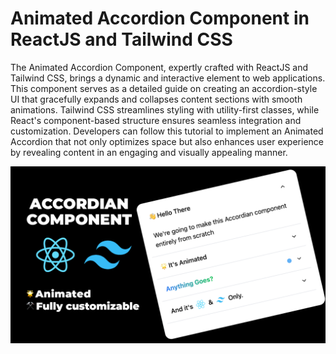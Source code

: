 # Animated Accordion Component in ReactJS and Tailwind CSS

The Animated Accordion Component, expertly crafted with ReactJS and Tailwind CSS, brings a dynamic and interactive element to web applications. This component serves as a detailed guide on creating an accordion-style UI that gracefully expands and collapses content sections with smooth animations. Tailwind CSS streamlines styling with utility-first classes, while React's component-based structure ensures seamless integration and customization. Developers can follow this tutorial to implement an Animated Accordion that not only optimizes space but also enhances user experience by revealing content in an engaging and visually appealing manner.

![Accordian Component](public/AccordionComponent.png)